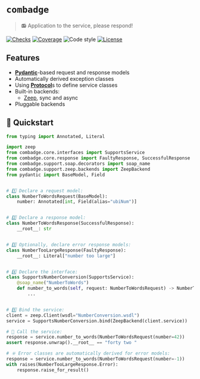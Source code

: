 # `combadge`

> 📻 Application to the service, please respond!

[![Checks](https://img.shields.io/github/checks-status/kpn/combadge/main)](https://github.com/kpn/combadge/actions/workflows/check.yaml)
[![Coverage](https://codecov.io/gh/kpn/combadge/branch/main/graph/badge.svg?token=ZAqYAaTXwE)](https://codecov.io/gh/kpn/combadge)
![Code style](https://img.shields.io/badge/code%20style-black-000000.svg)
[![License](https://img.shields.io/github/license/kpn/combadge)](LICENSE)

## Features

- [**Pydantic**](https://docs.pydantic.dev/)-based request and response models
- Automatically derived exception classes
- Using [**Protocol**](https://peps.python.org/pep-0544/)s to define service classes
- Built-in backends:
  - [Zeep](https://docs.python-zeep.org/en/master/), sync and async
- Pluggable backends

## 🚀 Quickstart

```python
from typing import Annotated, Literal

import zeep
from combadge.core.interfaces import SupportsService
from combadge.core.response import FaultyResponse, SuccessfulResponse
from combadge.support.soap.decorators import soap_name
from combadge.support.zeep.backends import ZeepBackend
from pydantic import BaseModel, Field


# 1️⃣ Declare a request model:
class NumberToWordsRequest(BaseModel):
    number: Annotated[int, Field(alias="ubiNum")]


# 2️⃣ Declare a response model:
class NumberToWordsResponse(SuccessfulResponse):
    __root__: str


# 3️⃣ Optionally, declare error response models:
class NumberTooLargeResponse(FaultyResponse):
    __root__: Literal["number too large"]


# 4️⃣ Declare the interface:
class SupportsNumberConversion(SupportsService):
    @soap_name("NumberToWords")
    def number_to_words(self, request: NumberToWordsRequest) -> NumberTooLargeResponse | NumberToWordsResponse:
        ...


# 5️⃣ Bind the service:
client = zeep.Client(wsdl="NumberConversion.wsdl")
service = SupportsNumberConversion.bind(ZeepBackend(client.service))

# 🚀 Call the service:
response = service.number_to_words(NumberToWordsRequest(number=42))
assert response.unwrap().__root__ == "forty two "

# ☣️ Error classes are automatically derived for error models:
response = service.number_to_words(NumberToWordsRequest(number=-1))
with raises(NumberTooLargeResponse.Error):
    response.raise_for_result()
```
